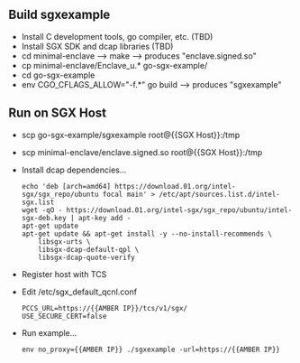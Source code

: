 ## Build sgxexample
- Install C development tools, go compiler, etc. (TBD)
- Install SGX SDK and dcap libraries (TBD)
- cd minimal-enclave --> make --> produces "enclave.signed.so"
- cp minimal-enclave/Enclave_u.* go-sgx-example/
- cd go-sgx-example
- env CGO_CFLAGS_ALLOW="-f.*" go build --> produces "sgxexample"

## Run on SGX Host
- scp go-sgx-example/sgxexample root@{{SGX Host}}:/tmp
- scp minimal-enclave/enclave.signed.so root@{{SGX Host}}:/tmp

- Install dcap dependencies...
    ```
    echo 'deb [arch=amd64] https://download.01.org/intel-sgx/sgx_repo/ubuntu focal main' > /etc/apt/sources.list.d/intel-sgx.list
    wget -qO - https://download.01.org/intel-sgx/sgx_repo/ubuntu/intel-sgx-deb.key | apt-key add -
    apt-get update 
    apt-get update && apt-get install -y --no-install-recommends \
        libsgx-urts \
        libsgx-dcap-default-qpl \
        libsgx-dcap-quote-verify
    ```

- Register host with TCS

- Edit /etc/sgx_default_qcnl.conf
    ```
    PCCS_URL=https://{{AMBER IP}}/tcs/v1/sgx/
    USE_SECURE_CERT=false
    ```

- Run example...
    ```
    env no_proxy={{AMBER IP}} ./sgxexample -url=https://{{AMBER IP}}
    ```